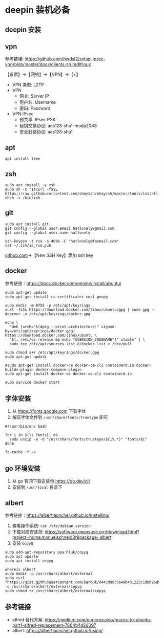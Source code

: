 # deepin 装机必备

## deepin 安装

## vpn

参考链接: <https://github.com/hwdsl2/setup-ipsec-vpn/blob/master/docs/clients-zh.md#linux>

【设置】->【网络】->【VPN】->【+】

- VPN 类型: L2TP
- VPN
  - 网关: Server IP
  - 用户名: Username
  - 密码: Password
- VPN IPsec
  - 预共享: IPsec PSK
  - 秘钥交换协议: aes128-sha1-modp2048
  - 安全封装协议: aes128-sha1

## apt

```shell
apt install tree
```

## zsh

```shell
sudo apt install -y zsh
sudo sh -c "$(curl -fsSL https://raw.githubusercontent.com/ohmyzsh/ohmyzsh/master/tools/install.sh)"
chsh -s /bin/zsh
```

## git

```shell
sudo apt install git
git config --global user.email hatlonely@gmail.com
git config --global user.name hatlonely

ssh-keygen -t rsa -b 4096 -C "hatlonely@foxmail.com"
cat ~/.ssh/id_rsa.pub
```

[github.com](https://github.com/settings/keys)->【New SSH Key】添加 ssh key

## docker

参考链接：<https://docs.docker.com/engine/install/ubuntu/>

```shell
sudo apt-get update
sudo apt-get install ca-certificates curl gnupg
    
sudo mkdir -m 0755 -p /etc/apt/keyrings
curl -fsSL https://download.docker.com/linux/ubuntu/gpg | sudo gpg --dearmor -o /etc/apt/keyrings/docker.gpg

echo \
  "deb [arch="$(dpkg --print-architecture)" signed-by=/etc/apt/keyrings/docker.gpg] https://download.docker.com/linux/ubuntu \
  "$(. /etc/os-release && echo "$VERSION_CODENAME")" stable" | \
  sudo tee /etc/apt/sources.list.d/docker.list > /dev/null

sudo chmod a+r /etc/apt/keyrings/docker.gpg
sudo apt-get update

#sudo apt-get install docker-ce docker-ce-cli containerd.io docker-buildx-plugin docker-compose-plugin
sudo apt-get install docker-ce docker-ce-cli containerd.io

sudo service docker start
```

## 字体安装


1. 从 <https://fonts.google.com> 下载字体
2. 解压字体文件到 `/usr/share/fonts/truetype` 即可

```shell
#!/usr/bin/env bash

for i in $(ls fonts); do
  sudo unzip -o -d "/usr/share/fonts/truetype/${i%.*}" "fonts/$i"
done

fc-cache -f -v
```

## go 环境安装

1. 从 go 官网下载安装包 <https://go.dev/dl/>
2. 安装到 `/usr/local` 目录下
## albert

参考链接：<https://albertlauncher.github.io/installing/>

1. 查看操作系统: `cat /etc/debian_version`
2. 下载对应安装包: <https://software.opensuse.org/download.html?project=home:manuelschneid3r&package=albert>
3. 安装 `CopyQ`

```shell
sudo add-apt-repository ppa:hluk/copyq
sudo apt update
sudo apt install copyq

whereis albert
sudo mkdir -p /usr/share/albert/external
sudo curl "https://gist.githubusercontent.com/BarbUk/d443d09c6649b4b1225c1d6b96d9c7fd/raw/f300b1b88c2088ea0b4f3822b2d2a073e878a380/copyq" -o /usr/share/albert/external/copyq
sudo chmod +x /usr/share/albert/external/copyq
```


## 参考链接

- alfred 替代方案: <https://medium.com/curiouscaloo/macos-to-ubuntu-part1-alfred-replacement-7864b4d26397>
- albert: <https://albertlauncher.github.io/using/>
